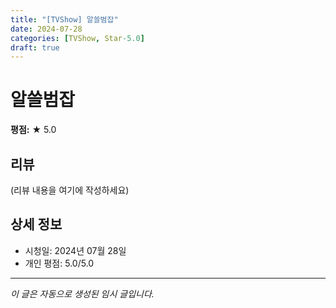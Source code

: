 ```yaml
---
title: "[TVShow] 알쓸범잡"
date: 2024-07-28
categories: [TVShow, Star-5.0]
draft: true
---
```


# 알쓸범잡

**평점:** ★ 5.0

## 리뷰

(리뷰 내용을 여기에 작성하세요)

## 상세 정보

- 시청일: 2024년 07월 28일
- 개인 평점: 5.0/5.0

---

*이 글은 자동으로 생성된 임시 글입니다.*
